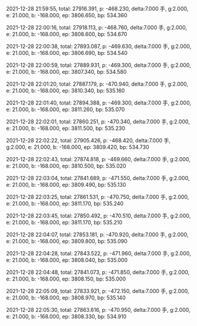2021-12-28 21:59:55, total: 27916.391, p: -468.230, delta:7.000 手, g:2.000, e: 21.000, b: -168.000, ep: 3806.650, bp: 534.360

2021-12-28 22:00:16, total: 27918.113, p: -468.760, delta:7.000 手, g:2.000, e: 21.000, b: -168.000, ep: 3808.600, bp: 534.670

2021-12-28 22:00:38, total: 27893.087, p: -469.630, delta:7.000 手, g:2.000, e: 21.000, b: -168.000, ep: 3806.690, bp: 534.540

2021-12-28 22:00:59, total: 27889.931, p: -469.300, delta:7.000 手, g:2.000, e: 21.000, b: -168.000, ep: 3807.340, bp: 534.580

2021-12-28 22:01:20, total: 27887.179, p: -470.940, delta:7.000 手, g:2.000, e: 21.000, b: -168.000, ep: 3810.340, bp: 535.160

2021-12-28 22:01:40, total: 27894.388, p: -469.300, delta:7.000 手, g:2.000, e: 21.000, b: -168.000, ep: 3811.260, bp: 535.070

2021-12-28 22:02:01, total: 27860.251, p: -470.340, delta:7.000 手, g:2.000, e: 21.000, b: -168.000, ep: 3811.500, bp: 535.230

2021-12-28 22:02:22, total: 27905.426, p: -468.420, delta:7.000 手, g:2.000, e: 21.000, b: -168.000, ep: 3809.420, bp: 534.730

2021-12-28 22:02:43, total: 27874.818, p: -469.660, delta:7.000 手, g:2.000, e: 21.000, b: -168.000, ep: 3810.500, bp: 535.020

2021-12-28 22:03:04, total: 27841.689, p: -471.550, delta:7.000 手, g:2.000, e: 21.000, b: -168.000, ep: 3809.490, bp: 535.130

2021-12-28 22:03:25, total: 27861.531, p: -470.750, delta:7.000 手, g:2.000, e: 21.000, b: -168.000, ep: 3811.170, bp: 535.240

2021-12-28 22:03:45, total: 27850.492, p: -470.510, delta:7.000 手, g:2.000, e: 21.000, b: -168.000, ep: 3811.170, bp: 535.210

2021-12-28 22:04:07, total: 27853.181, p: -470.920, delta:7.000 手, g:2.000, e: 21.000, b: -168.000, ep: 3809.800, bp: 535.090

2021-12-28 22:04:28, total: 27843.522, p: -471.960, delta:7.000 手, g:2.000, e: 21.000, b: -168.000, ep: 3808.040, bp: 535.000

2021-12-28 22:04:48, total: 27841.073, p: -471.850, delta:7.000 手, g:2.000, e: 21.000, b: -168.000, ep: 3808.150, bp: 535.000

2021-12-28 22:05:09, total: 27833.921, p: -472.150, delta:7.000 手, g:2.000, e: 21.000, b: -168.000, ep: 3808.970, bp: 535.140

2021-12-28 22:05:30, total: 27863.616, p: -470.950, delta:7.000 手, g:2.000, e: 21.000, b: -168.000, ep: 3808.330, bp: 534.910